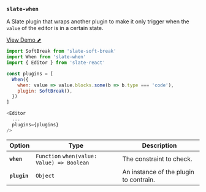
### `slate-when`

A Slate plugin that wraps another plugin to make it only trigger when the `value` of the editor is in a certain state.

[View Demo ⬈](https://ianstormtaylor.github.io/slate-plugins/#/slate-when)

```js
import SoftBreak from 'slate-soft-break'
import When from 'slate-when'
import { Editor } from 'slate-react'

const plugins = [
  When({
    when: value => value.blocks.some(b => b.type === 'code'),
    plugin: SoftBreak(),
  })
]

<Editor
  ...
  plugins={plugins}
/>
```

Option | Type | Description
--- | --- | ---
**`when`** | `Function` `when(value: Value) => Boolean` | The constraint to check.
**`plugin`** | `Object` | An instance of the plugin to contrain.
